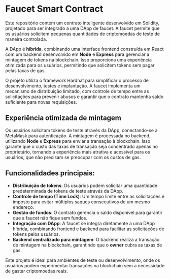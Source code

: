 # Faucet Smart Contract

Este repositório contém um contrato inteligente desenvolvido em Solidity, projetado para ser integrado a uma DApp de faucet. A faucet permite que os usuários solicitem pequenas quantidades de criptomoedas de teste de maneira controlada.

A DApp é **híbrida**, combinando uma interface frontend construída em React com um backend desenvolvido em **Node** e **Express** para gerenciar a mintagem de tokens na blockchain. Isso proporciona uma experiência otimizada para os usuários, permitindo que solicitem tokens sem pagar pelas taxas de gas.

O projeto utiliza o framework Hardhat para simplificar o processo de desenvolvimento, testes e implantação. A faucet implementa um mecanismo de distribuição limitado, com controle de tempo entre as solicitações para prevenir abusos e garantir que o contrato mantenha saldo suficiente para novas requisições.

## Experiência otimizada de mintagem

Os usuários solicitam tokens de teste através da DApp, conectando-se à MetaMask para autenticação. A mintagem é processada no backend, utilizando **Node** e **Express** para enviar a transação à blockchain. Isso garante que o custo das taxas de transação seja concentrado apenas no proprietário, tornando a experiência mais atrativa e acessível para os usuários, que não precisam se preocupar com os custos de gas.

## Funcionalidades principais:

- **Distribuição de tokens**: Os usuários podem solicitar uma quantidade predeterminada de tokens de teste através da DApp.
- **Controle de tempo (Time Lock)**: Um tempo limite entre as solicitações é imposto para evitar múltiplos saques consecutivos de um mesmo endereço.
- **Gestão de fundos**: O contrato gerencia o saldo disponível para garantir que a faucet não fique sem fundos.
- **Integração com DApp**: A faucet se integra diretamente a uma DApp híbrida, combinando frontend e backend para facilitar as solicitações de tokens pelos usuários.
- **Backend centralizado para mintagem**: O backend realiza a transação de mintagem na blockchain, garantindo que o **owner** cubra as taxas de gas.

Este projeto é ideal para ambientes de teste ou desenvolvimento, onde os usuários podem experimentar transações na blockchain sem a necessidade de gastar criptomoedas reais.
